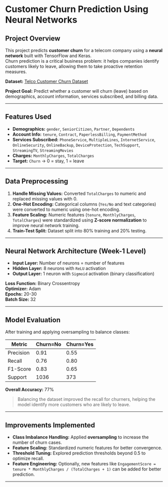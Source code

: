# Customer Churn Prediction Using Neural Networks

## Project Overview
This project predicts **customer churn** for a telecom company using a **neural network** built with TensorFlow and Keras.  
Churn prediction is a critical business problem: it helps companies identify customers likely to leave, allowing them to take proactive retention measures.

**Dataset:** [Telco Customer Churn Dataset](https://www.kaggle.com/datasets/blastchar/telco-customer-churn)

**Project Goal:** Predict whether a customer will churn (leave) based on demographics, account information, services subscribed, and billing data.

---

## Features Used

- **Demographics:** `gender`, `SeniorCitizen`, `Partner`, `Dependents`
- **Account Info:** `tenure`, `Contract`, `PaperlessBilling`, `PaymentMethod`
- **Services Subscribed:** `PhoneService`, `MultipleLines`, `InternetService`, `OnlineSecurity`, `OnlineBackup`, `DeviceProtection`, `TechSupport`, `StreamingTV`, `StreamingMovies`
- **Charges:** `MonthlyCharges`, `TotalCharges`
- **Target:** `Churn` → 0 = stay, 1 = leave

---

## Data Preprocessing

1. **Handle Missing Values:** Converted `TotalCharges` to numeric and replaced missing values with 0.
2. **One-Hot Encoding:** Categorical columns (`Yes/No` and text categories) were converted to numeric using one-hot encoding.
3. **Feature Scaling:** Numeric features (`tenure`, `MonthlyCharges`, `TotalCharges`) were standardized using **Z-score normalization** to improve neural network training.
4. **Train-Test Split:** Dataset split into 80% training and 20% testing.

---

## Neural Network Architecture (Week-1 Level)

- **Input Layer:** Number of neurons = number of features
- **Hidden Layer:** 8 neurons with `ReLU` activation
- **Output Layer:** 1 neuron with `Sigmoid` activation (binary classification)

**Loss Function:** Binary Crossentropy  
**Optimizer:** Adam  
**Epochs:** 20-30  
**Batch Size:** 32

---

## Model Evaluation

After training and applying oversampling to balance classes:

| Metric       | Churn=No | Churn=Yes |
|--------------|-----------|-----------|
| Precision    | 0.91      | 0.55      |
| Recall       | 0.76      | 0.80      |
| F1-Score     | 0.83      | 0.65      |
| Support      | 1036      | 373       |

**Overall Accuracy:** 77%  

> Balancing the dataset improved the recall for churners, helping the model identify more customers who are likely to leave.

---

## Improvements Implemented

- **Class Imbalance Handling:** Applied **oversampling** to increase the number of churn cases.
- **Feature Scaling:** Standardized numeric features for better convergence.
- **Threshold Tuning:** Explored prediction thresholds beyond 0.5 to optimize recall.
- **Feature Engineering:** Optionally, new features like `EngagementScore = tenure * MonthlyCharges / (TotalCharges + 1)` can be added for better prediction.

---
